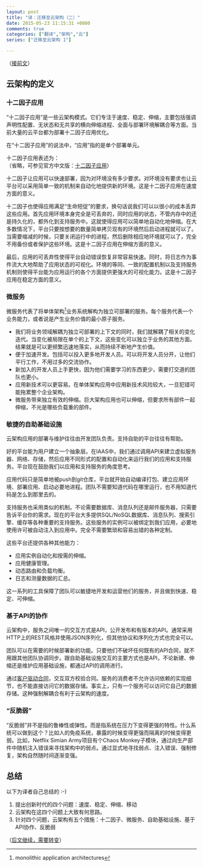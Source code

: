```yaml
---
layout: post
title: "译：迁移至云架构（二）"
date: 2015-05-23 11:15:31 +0800
comments: true
categories: ["翻译","架构","云"]
series: ["迁移至云架构 1"]

---
```


（[接前文](/blog/2015/05/23/cloud/)）


## 云架构的定义
### <a name="12f"></a>十二因子应用
“十二因子应用”是一些云架构模式。它们专注于速度、稳定、伸缩，主要包括强调声明性配置、无状态和无共享的横向伸缩进程、全面与部署环境解耦合等方面。当前大量的云平台都为部署十二因子应用优化。

在“十二因子应用”的说法中，“应用”指的是单个部署单元。

十二因子应用表述为：  
（省略，可参见官方中文版：[十二因子应用](http://12factor.net/zh_cn/)）

<!--more-->


十二因子让应用可以快速部署，因为对环境没有多少要求。对环境没有要求也让云平台可以采用简单一致的机制来自动化地提供新的环境。这是十二因子应用在速度方面的意义。

十二因子也使得应用满足“生命短促”的要求，换句话说我们可以以很小的成本丢弃这些应用。首先应用环境本身完全是可丢弃的，同时应用的状态，不管内存中的还是持久化的，都外化到支持服务中。这就使得应用可以简单地自动化地伸缩。在大多数情况下，平台只要按想要的数量简单拷贝现有的环境然后启动进程就可以了。当需要缩减的时候，只要关闭运行中的进程，然后删除相应地环境就可以了，完全不用备份或者保护这些环境。这是十二因子应用在伸缩方面的意义。

最后，应用的可丢弃性使得平台自动错误恢复非常容易快速。同时，将日志作为事件流大大地帮助了应用状态的可视化。环境的等同、一致的配置机制以及支持服务机制则使得平台能为应用运行的各个方面提供更强大的可视化能力。这是十二因子应用在稳定方面的意义。

### <a name="ms"></a>微服务

微服务代表了将单体架构[^1]业务系统解构为独立可部署的服务。每个服务代表一个业务能力，或者说是产生业务价值的最小原子服务。

* 我们将业务领域解耦为独立可部署的上下文的同时，我们就解耦了相关的变化迭代。当变化被局限在单个的上下文，这些变化可以独立于业务的其他方面。结果就是可以更频繁迅速地落实，从而持续不断地产生价值。
* 便于加速开发。包括可以投入更多地开发人员。可以将开发人员分开，让他们平行工作，不用过多的交流协作。
* 新加入的开发人员上手更快，因为他们需要学习的东西更少，需要打交道的团队也更小。
* 应用新技术可以更容易。在单体架构应用中应用新技术风险较大，一旦犯错可能拖累整个企业架构。
* 微服务带来独立有效的伸缩。巨大架构应用也可以伸缩，但要求所有部件一起伸缩，不光是哪些负载重的部件。


### <a name="ai"></a>敏捷的自助基础设施
云架构应用的部署与维护往往由开发团队负责。支持自助的平台往往有帮助。

好的平台能为用户建立一个抽象层。在IAAS中，我们通过调用API来建立虚拟服务器、网络、存储，然后应用不同形式的配置和自动化来运行我们的应用和支持服务。平台现在鼓励我们以应用和支持服务的角度思考。

应用代码只是简单地被push到git仓库，平台就开始自动编译打包、建立应用环境、部署应用、启动必要地进程。团队不需要知道代码在哪里运行，也不用知道代码是怎么到那里去的。

支持服务也采用类似的机制。不论需要数据库、消息队列还是邮件服务器，只需要告诉平台你的需求。现在的平台大多提供SQL/NoSQL数据库、消息队列、搜索引擎、缓存等各种重要的支持服务。这些服务的实例可以被绑定到我们应用，必要地使用许可被自动注入到应用中。完全不需要繁琐和容易出错的各种定制。

这些平台还提供各种其他能力：

* 应用实例自动化和按需的伸缩。
* 应用健康管理。
* 动态路由和负载均衡。
* 日志和测量数据的汇总。

这一系列的工具保障了团队可以敏捷地开发和运营他们的服务，并且做到快速、稳定、可伸缩。


### 基于API的协作

云架构中，服务之间唯一的交互方式是API，公开发布和有版本的API。通常采用HTTP上的REST风格并使用JSON序列化，但其他协议和序列化方式也完全可以。

团队可以在需要的时候部署新的功能。只要他们不破坏任何既有的API合同，就不用跟其他团队协调同步。跟自助基础设施交互的主要方式也是API，不论新建、伸缩还是维护应用基础设施，都通过API的调用进行。

通过[客户驱动合同](http://martinfowler.com/articles/consumerDrivenContracts.html)，交互双方校验合同。服务的消费者不允许访问依赖的实现细节，也不能直接访问它的数据存储。事实上，只有一个服务可以访问它自己的数据存储。这种强制解耦合有利于云架构的速度。


### “反脆弱”
“反脆弱”并不是指的鲁棒性或弹性。而是指系统在压力下变得更强的特性。什么系统可以做到这个？比如人的免疫系统，暴露的时候变得更强而隔离的时候变得更弱。比如，Netflix Simian Army项目有个Chaos Monkey子模块，通过向生产部件中随机注入错误来寻找架构中的弱点。通过显式地寻找弱点、注入错误、强制修复，架构自然随时间逐渐变强。
## 总结
以下为译者自己总结的 :-)  

1. 提出创新时代的四个问题：速度、稳定、伸缩、移动
2. 云架构在这四个问题上大致有何思路。
3. 针对四个问题，云架构有五个措施：十二因子、微服务、自助基础设施、基于API协作、反脆弱

（[后文继续，需要转变](/blog/2015/05/29/cloud3/)）

[^1]: monolithic application architectures
